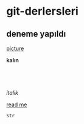 # git-derlersleri
## deneme yapıldı 
[picture](file:///C:/Users/Admin/Downloads/WhatsApp%20Image%202020-12-21%20at%2017.51.34.jpeg)

**kalın**  <br/> <br/> <br/> <br/> <br/> 
*italik*

[read me](https://github.com/irresistableman/git-derlersleri/new/master?readme=1)

`str`
